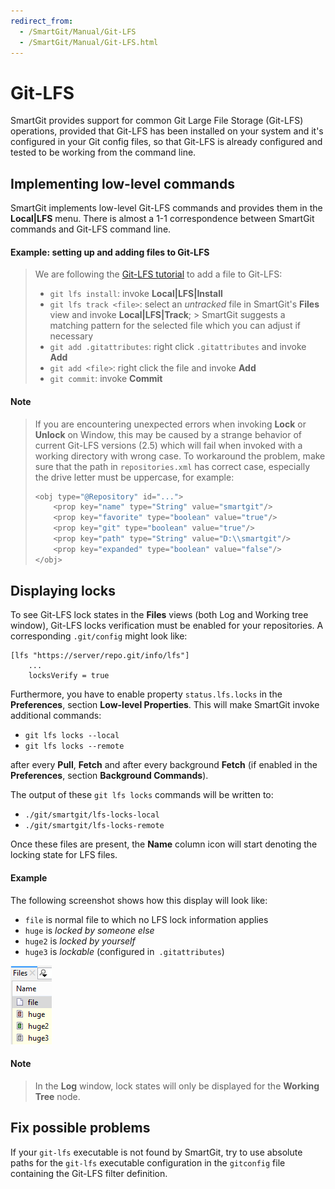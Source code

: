 ```yaml
---
redirect_from:
  - /SmartGit/Manual/Git-LFS
  - /SmartGit/Manual/Git-LFS.html
---
```


# Git-LFS

SmartGit provides support for common Git Large File Storage (Git-LFS) operations, provided that Git-LFS has been installed on your system and it's configured in your Git config files, so that Git-LFS is already configured and tested to be working from the command line.

## Implementing low-level commands

SmartGit implements low-level Git-LFS commands and provides them in the **Local\|LFS** menu. There is almost a 1-1 correspondence between SmartGit commands and Git-LFS command line.

#### Example: setting up and adding files to Git-LFS

> We are following the [Git-LFS tutorial](https://github.com/git-lfs/git-lfs/wiki/Tutorial) to add a file to Git-LFS:
>
> - `git lfs install`: invoke **Local\|LFS\|Install**
> - `git lfs track <file>`: select an *untracked* file in SmartGit's **Files** view and invoke **Local\|LFS\|Track**;
    > SmartGit suggests a matching pattern for the selected file which you can adjust if necessary
> - `git add .gitattributes`: right click `.gitattributes` and invoke **Add**
> - `git add <file>`: right click the file and invoke **Add**
> - `git commit`: invoke **Commit**

#### Note

> If you are encountering unexpected errors when invoking **Lock** or **Unlock** on Window, this may be caused by a strange behavior of current Git-LFS versions (2.5) which will fail when invoked with a working directory with wrong case.
> To workaround the problem, make sure that the path in `repositories.xml` has correct case, especially the drive letter must be uppercase, for example:
>
> ``` java
> <obj type="@Repository" id="...">
>     <prop key="name" type="String" value="smartgit"/>
>     <prop key="favorite" type="boolean" value="true"/>
>     <prop key="git" type="boolean" value="true"/>
>     <prop key="path" type="String" value="D:\\smartgit"/>
>     <prop key="expanded" type="boolean" value="false"/>
> </obj>
> ```

## Displaying locks

To see Git-LFS lock states in the **Files** views (both Log and Working tree window), Git-LFS locks verification must be enabled for your repositories. A corresponding `.git/config` might look like:

```
[lfs "https://server/repo.git/info/lfs"]
    ...
    locksVerify = true
```

Furthermore, you have to enable property `status.lfs.locks` in the **Preferences**, section **Low-level Properties**. This will make SmartGit invoke additional commands:

- `git lfs locks --local`
- `git lfs locks --remote`

after every **Pull**, **Fetch** and after every background **Fetch** (if enabled in the **Preferences**, section **Background Commands**).

The output of these `git lfs locks` commands will be written to:

- `./git/smartgit/lfs-locks-local`
- `./git/smartgit/lfs-locks-remote`

Once these files are present, the **Name** column icon will start denoting the locking state for LFS files.

#### Example

The following screenshot shows how this display will look like:

- `file` is normal file to which no LFS lock information applies
- `huge` is *locked by someone else*
- `huge2` is *locked by yourself*
- `huge3` is *lockable* (configured in` .gitattributes`)

![](../attachments/53215476/53215477.png)

#### Note

> In the **Log** window, lock states will only be displayed for the **Working Tree** node.

## Fix possible problems

If your `git-lfs` executable is not found by SmartGit, try to use absolute paths for the `git-lfs` executable configuration in the `gitconfig` file containing the Git-LFS filter definition.
